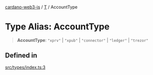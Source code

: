 [cardano-web3-js](../../../index.md) / [T](../index.md) / AccountType

# Type Alias: AccountType

> **AccountType**: `"xprv"` \| `"xpub"` \| `"connector"` \| `"ledger"` \| `"trezor"`

## Defined in

[src/types/index.ts:3](https://github.com/xray-network/cardano-web3-js/blob/0efa60054f9e70c553f4bc789b93f1afba32576f/src/types/index.ts#L3)
